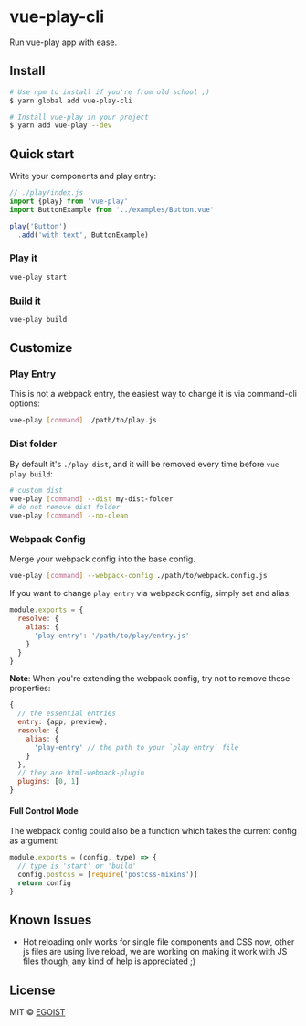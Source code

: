 # vue-play-cli

Run vue-play app with ease.

## Install

```bash
# Use npm to install if you're from old school ;)
$ yarn global add vue-play-cli

# Install vue-play in your project
$ yarn add vue-play --dev
```

## Quick start

Write your components and play entry:

```js
// ./play/index.js
import {play} from 'vue-play'
import ButtonExample from '../examples/Button.vue'

play('Button')
  .add('with text', ButtonExample)
```

### Play it

```bash
vue-play start
```

### Build it

```bash
vue-play build
```

## Customize

### Play Entry

This is not a webpack entry, the easiest way to change it is via command-cli options:

```bash
vue-play [command] ./path/to/play.js
```

### Dist folder

By default it's `./play-dist`, and it will be removed every time before `vue-play build`:

```bash
# custom dist
vue-play [command] --dist my-dist-folder
# do not remove dist folder
vue-play [command] --no-clean 
```

### Webpack Config

Merge your webpack config into the base config.

```bash
vue-play [command] --webpack-config ./path/to/webpack.config.js
```

If you want to change `play entry` via webpack config, simply set and alias:

```js
module.exports = {
  resolve: {
    alias: {
      'play-entry': '/path/to/play/entry.js'
    }
  }
}
```

**Note**: When you're extending the webpack config, try not to remove these properties:

```js
{
  // the essential entries
  entry: {app, preview},
  resovle: {
    alias: {
      'play-entry' // the path to your `play entry` file
    }
  },
  // they are html-webpack-plugin
  plugins: [0, 1]
}
```

#### Full Control Mode

The webpack config could also be a function which takes the current config as argument:

```js
module.exports = (config, type) => {
  // type is 'start' or 'build'
  config.postcss = [require('postcss-mixins')]
  return config
}
```

## Known Issues

- Hot reloading only works for single file components and CSS now, other js files are using live reload, we are working on making it work with JS files though, any kind of help is appreciated ;)

## License

MIT &copy; [EGOIST](https://github.com/egoist)
